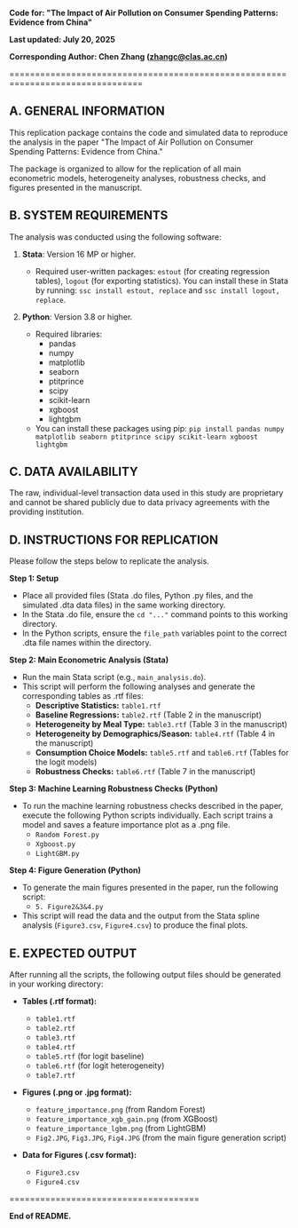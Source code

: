 **Code for: "The Impact of Air Pollution on Consumer Spending Patterns: Evidence from China"**

**Last updated: July 20, 2025**

**Corresponding Author: Chen Zhang (zhangc@clas.ac.cn)**

================================================================================


A. GENERAL INFORMATION
--------------------------------------------------------------------------------
This replication package contains the code and simulated data to reproduce the analysis in the paper "The Impact of Air Pollution on Consumer Spending Patterns: Evidence from China."

The package is organized to allow for the replication of all main econometric models, heterogeneity analyses, robustness checks, and figures presented in the manuscript.


B. SYSTEM REQUIREMENTS
--------------------------------------------------------------------------------
The analysis was conducted using the following software:

1.  **Stata**: Version 16 MP or higher.
    - Required user-written packages: `estout` (for creating regression tables), `logout` (for exporting statistics). You can install these in Stata by running: `ssc install estout, replace` and `ssc install logout, replace`.

2.  **Python**: Version 3.8 or higher.
    - Required libraries:
        - pandas
        - numpy
        - matplotlib
        - seaborn
        - ptitprince
        - scipy
        - scikit-learn
        - xgboost
        - lightgbm
    - You can install these packages using pip:
      `pip install pandas numpy matplotlib seaborn ptitprince scipy scikit-learn xgboost lightgbm`


C. DATA AVAILABILITY
--------------------------------------------------------------------------------
The raw, individual-level transaction data used in this study are proprietary and cannot be shared publicly due to data privacy agreements with the providing institution.


D. INSTRUCTIONS FOR REPLICATION
--------------------------------------------------------------------------------
Please follow the steps below to replicate the analysis.

**Step 1: Setup**
- Place all provided files (Stata .do files, Python .py files, and the simulated .dta data files) in the same working directory.
- In the Stata .do file, ensure the `cd "..."` command points to this working directory.
- In the Python scripts, ensure the `file_path` variables point to the correct .dta file names within the directory.

**Step 2: Main Econometric Analysis (Stata)**
- Run the main Stata script (e.g., `main_analysis.do`).
- This script will perform the following analyses and generate the corresponding tables as .rtf files:
    - **Descriptive Statistics:** `table1.rtf`
    - **Baseline Regressions:** `table2.rtf` (Table 2 in the manuscript)
    - **Heterogeneity by Meal Type:** `table3.rtf` (Table 3 in the manuscript)
    - **Heterogeneity by Demographics/Season:** `table4.rtf` (Table 4 in the manuscript)
    - **Consumption Choice Models:** `table5.rtf` and `table6.rtf` (Tables for the logit models)
    - **Robustness Checks:** `table6.rtf` (Table 7 in the manuscript)

**Step 3: Machine Learning Robustness Checks (Python)**
- To run the machine learning robustness checks described in the paper, execute the following Python scripts individually. Each script trains a model and saves a feature importance plot as a .png file.
    - `Random Forest.py`
    - `Xgboost.py`
    - `LightGBM.py`

**Step 4: Figure Generation (Python)**
- To generate the main figures presented in the paper, run the following script:
    - `5. Figure2&3&4.py` 
- This script will read the data and the output from the Stata spline analysis (`Figure3.csv`, `Figure4.csv`) to produce the final plots.


E. EXPECTED OUTPUT
--------------------------------------------------------------------------------
After running all the scripts, the following output files should be generated in your working directory:

- **Tables (.rtf format):**
  - `table1.rtf`
  - `table2.rtf`
  - `table3.rtf`
  - `table4.rtf`
  - `table5.rtf` (for logit baseline)
  - `table6.rtf` (for logit heterogeneity)
  - `table7.rtf`

- **Figures (.png or .jpg format):**
  - `feature_importance.png` (from Random Forest)
  - `feature_importance_xgb_gain.png` (from XGBoost)
  - `feature_importance_lgbm.png` (from LightGBM)
  - `Fig2.JPG`, `Fig3.JPG`, `Fig4.JPG` (from the main figure generation script)

- **Data for Figures (.csv format):**
  - `Figure3.csv`
  - `Figure4.csv`

=====================================

**End of README.**
